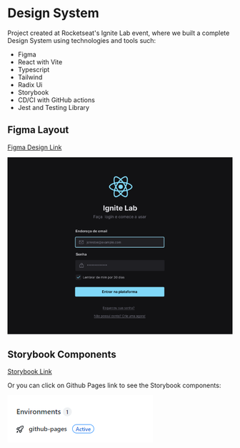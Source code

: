# Design System

Project created at Rocketseat's Ignite Lab event, where we built a complete Design System using technologies and tools such:

- Figma
- React with Vite
- Typescript
- Tailwind
- Radix Ui
- Storybook
- CD/CI with GitHub actions
- Jest and Testing Library

## Figma Layout

[Figma Design Link](https://www.figma.com/file/BOrjXNeKffGrYeezeRaKj7/Ignite-Lab-Design-System?node-id=0%3A1)

![Figma Design](./public/figma_design_ignite_lab.png)

## Storybook Components

[Storybook Link](https://mandyHellz.github.io/design-system-ignite-lab/)

Or you can click on Github Pages link to see the Storybook components:

![GitHub Pages](./public/github_pages_deploy.png)
